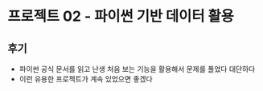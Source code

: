 # 프로젝트 02 - 파이썬 기반 데이터 활용

## 후기
- 파이썬 공식 문서를 읽고 난생 처음 보는 기능을 활용해서 문제를 풀었다 대단하다
- 이런 유용한 프로젝트가 계속 있었으면 좋겠다

 